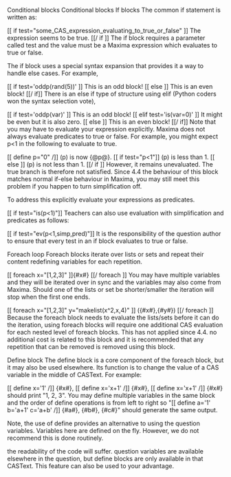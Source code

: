 Conditional blocks
Conditional blocks
If blocks
The common if statement is written as:

[[ if test="some_CAS_expression_evaluating_to_true_or_false" ]]
The expression seems to be true.
[[/ if ]]
The if block requires a parameter called test and the value must be a Maxima expression which evaluates to true or false.

The if block uses a special syntax expansion that provides it a way to handle else cases. For example,

[[ if test='oddp(rand(5))' ]]
This is an odd block!
[[ else ]]
This is an even block!
[[/ if]]
There is an else if type of structure using elif (Python coders won the syntax selection vote),

[[ if test='oddp(var)' ]]
This is an odd block!
[[ elif test='is(var=0)' ]]
It might be even but it is also zero.
[[ else ]]
This is an even block!
[[/ if]]
Note that you may have to evaluate your expression explicitly. Maxima does not always evaluate predicates to true or false. For example, you might expect p<1 in the following to evaluate to true.

[[ define p="0" /]] \(p\) is now {@p@}.
[[ if test="p<1"]]
\(p\) is less than 1.
[[ else ]]
\(p\) is not less than 1.
[[/ if ]]
However, it remains unevaluated. The true branch is therefore not satisfied. Since 4.4 the behaviour of this block matches normal if-else behaviour in Maxima, you may still meet this problem if you happen to turn simplification off.

To address this explicitly evaluate your expressions as predicates.

[[ if test="is(p<1)"]]
Teachers can also use evaluation with simplification and predicates as follows:

[[ if test="ev(p<1,simp,pred)"]]
It is the responsibility of the question author to ensure that every test in an if block evaluates to true or false.

Foreach loop
Foreach blocks iterate over lists or sets and repeat their content redefining variables for each repetition.

[[ foreach x="[1,2,3]" ]]{#x#} [[/ foreach ]]
You may have multiple variables and they will be iterated over in sync and the variables may also come from Maxima. Should one of the lists or set be shorter/smaller the iteration will stop when the first one ends.

[[ foreach x="[1,2,3]" y="makelist(x^2,x,4)" ]] ({#x#},{#y#}) [[/ foreach ]]
Because the foreach block needs to evaluate the lists/sets before it can do the iteration, using foreach blocks will require one additional CAS evaluation for each nested level of foreach blocks. This has not applied since 4.4. no additional cost is related to this block and it is recommended that any repetition that can be removed is removed using this block.

Define block
The define block is a core component of the foreach block, but it may also be used elsewhere. Its function is to change the value of a CAS variable in the middle of CASText. For example:

[[ define x='1' /]] {#x#}, [[ define x='x+1' /]] {#x#}, [[ define x='x+1' /]] {#x#}
should print "1, 2, 3". You may define multiple variables in the same block and the order of define operations is from left to right so "[[ define a='1' b='a+1' c='a+b' /]] {#a#}, {#b#}, {#c#}" should generate the same output.

Note, the use of define provides an alternative to using the question variables. Variables here are defined on the fly. However, we do not recommend this is done routinely.

the readability of the code will suffer.
question variables are available elsewhere in the question, but define blocks are only available in that CASText. This feature can also be used to your advantage.